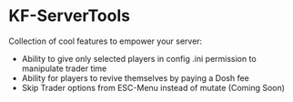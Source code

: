 # KF-ServerTools

Collection of cool features to empower your server:

- Ability to give only selected players in config .ini permission to manipulate trader time
- Ability for players to revive themselves by paying a Dosh fee
- Skip Trader options from ESC-Menu instead of mutate (Coming Soon)
